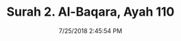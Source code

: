 ---
title       : "Surah 2. Al-Baqara, Ayah 110"
date        : 7/25/2018 2:45:54 PM
draft       : false
type        : "quran"
layout      : "compare"
BookCode    : "CMP"
SurahNumber : "2"
AyahNumber  : "110"
TotalAyah   : "286"
---